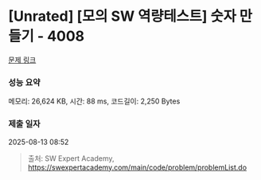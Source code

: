 # [Unrated] [모의 SW 역량테스트] 숫자 만들기 - 4008 

[문제 링크](https://swexpertacademy.com/main/code/problem/problemDetail.do?contestProbId=AWIeRZV6kBUDFAVH) 

### 성능 요약

메모리: 26,624 KB, 시간: 88 ms, 코드길이: 2,250 Bytes

### 제출 일자

2025-08-13 08:52



> 출처: SW Expert Academy, https://swexpertacademy.com/main/code/problem/problemList.do